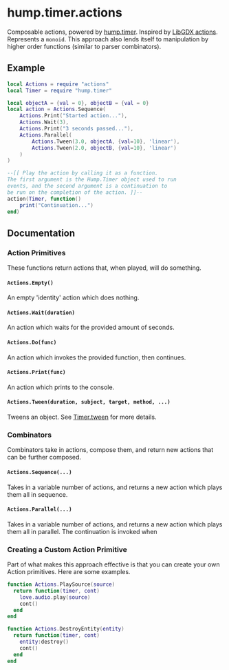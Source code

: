 # hump.timer.actions
Composable actions, powered by [hump.timer](https://hump.readthedocs.org/en/latest/timer.html). Inspired by [LibGDX actions](https://github.com/libgdx/libgdx/wiki/Scene2d#actions). Represents a `monoid`. This approach also lends itself to manipulation by higher order functions (similar to parser combinators).

## Example
```lua
local Actions = require "actions"
local Timer = require "hump.timer"

local objectA = {val = 0}, objectB = {val = 0}
local action = Actions.Sequence(
	Actions.Print("Started action..."),
	Actions.Wait(3),
	Actions.Print("3 seconds passed..."),
	Actions.Parallel(
		Actions.Tween(3.0, objectA, {val=10}, 'linear'),
		Actions.Tween(2.0, objectB, {val=10}, 'linear')
	)
)

--[[ Play the action by calling it as a function.
The first argument is the Hump.Timer object used to run
events, and the second argument is a continuation to
be run on the completion of the action. ]]--
action(Timer, function()
	print("Continuation...")
end)
```

## Documentation
### Action Primitives
These functions return actions that, when played, will do something.
#### `Actions.Empty()`
An empty 'identity' action which does nothing.
#### `Actions.Wait(duration)`
An action which waits for the provided amount of seconds.
#### `Actions.Do(func)`
An action which invokes the provided function, then continues.
#### `Actions.Print(func)`
An action which prints to the console.
#### `Actions.Tween(duration, subject, target, method, ...)`
Tweens an object. See [Timer.tween](https://hump.readthedocs.org/en/latest/timer.html#Timer.tween) for more details.

### Combinators
Combinators take in actions, compose them, and return new actions that can be further composed.
#### `Actions.Sequence(...)`
Takes in a variable number of actions, and returns a new action which plays them all in sequence.
#### `Actions.Parallel(...)`
Takes in a variable number of actions, and returns a new action which plays them all in parallel. The continuation is invoked when

### Creating a Custom Action Primitive
Part of what makes this approach effective is that you can create your own Action primitives. Here are some examples.

```lua
function Actions.PlaySource(source)
  return function(timer, cont)
    love.audio.play(source)
    cont()
  end
end

function Actions.DestroyEntity(entity)
  return function(timer, cont)
    entity:destroy()
    cont()
  end
end
```
